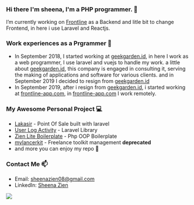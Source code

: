 ### Hi there I'm sheena, I'm a PHP programmer. 👋
I’m currently working on [Frontline](https:\\frontline-app.com) as a Backend and litle bit to change Frontend, in here i use Laravel and Reactjs.
<!--
### More About Me  :blush:
My name is Sheena Muhammad Ali Zien, I living in Indonesia, Jepara Jawa Tengah. Wathcing anime is my hobbies now
-->
<!--
### Work experiences out of a Programmer :sunny:
* June 2016, after I graduated from high school, I work at CV.Tipota furniture corporate as a woodworker helper, in here I work only for 4 Month until November 2016.
* February 2017 I working at PT.KMJ Kanindo Makmur Jaya garment corporate, I working as an operator production in sewing division, and In October 2017 I Out from here.
* The last job out of a Programmer, I working as a Operator in Delivery Service in JNE November 2017 until March 2018. -->


### Work experiences as a Prgrammer 🌱
* In September 2018, I started working at [geekgarden.id](https://geekgarden.id), in here I work as a web programmer, I use laravel and vuejs to handle my work.
a little about [geekgarden.id](https://geekgarden.id), this company is engaged in consulting it, serving the making of applications and software for various clients. and in September 2019 I decided to resign from [geekgarden.id](https://geekgarden.id)
* In September 2019, after i resign from [geekgarden.id](https://geekgarden.id), i started working at [frontline-app.com](https://frontline-app.com), in [frontline-app.com](https://frontline-app.com) I work remotely.


### My Awesome Personal Project :computer:
* [Lakasir](https://github.com/lakasir/lakasir) - Point Of Sale built with laravel
* [User Log Activity](https://github.com/lakasir/user-logging-activity) - Laravel Library
* [Zien Lite Boilerplate](https://github.com/sheenazien8/zien-lite) - Php OOP Boilerplate
* [mylancerkit](http://mylancerkit.com) - Freelance toolkit management **deprecated**
* and more you can enjoy my repo :wave:
<!--
### Organizations  :frog:
* Lakasir - Open Source Point Of Sale
-->

### Contact Me :mailbox:
* Email: sheenazien08@gmail.com
* LinkedIn: [Sheena Zien](https://www.linkedin.com/in/sheena-zien-055635156/) 

![](https://komarev.com/ghpvc/?username=sheenazien8&color=green)
<!--
**sheenazien8/sheenazien8** is a ✨ _special_ ✨ repository because its `README.md` (this file) appears on your GitHub profile.

Here are some ideas to get you started:

- 🔭 I’m currently working on ...
- 🌱 I’m currently learning ...
- 👯 I’m looking to collaborate on ...
- 🤔 I’m looking for help with ...
- 💬 Ask me about ...
- 📫 How to reach me: ...
- 😄 Pronouns: ...
- ⚡ Fun fact: ...
-->

